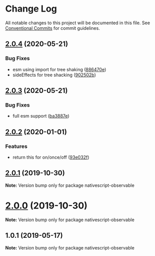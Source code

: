 # Change Log

All notable changes to this project will be documented in this file.
See [Conventional Commits](https://conventionalcommits.org) for commit guidelines.

## [2.0.4](https://github.com/Akylas/nativescript-observable/compare/v2.0.3...v2.0.4) (2020-05-21)


### Bug Fixes

* esm using import for tree shaking ([886470e](https://github.com/Akylas/nativescript-observable/commit/886470e0888df68757d43833023cd4987fcd4af6))
* sideEffects for tree shacking ([902502b](https://github.com/Akylas/nativescript-observable/commit/902502ba606d3d0bd53314c312e9f376ed63664b))





## [2.0.3](https://github.com/Akylas/nativescript-observable/compare/v2.0.2...v2.0.3) (2020-05-21)


### Bug Fixes

* full esm support ([ba3887e](https://github.com/Akylas/nativescript-observable/commit/ba3887edf19bbe1b9b8e9e8f3bb5c65c57a6e746))





## [2.0.2](https://github.com/Akylas/nativescript-observable/compare/v2.0.1...v2.0.2) (2020-01-01)


### Features

* return this for on/once/off ([93e032f](https://github.com/Akylas/nativescript-observable/commit/93e032f194c4b93e6a547e2df47191b6783f3bb7))





## [2.0.1](https://github.com/Akylas/nativescript-observable/compare/v2.0.0...v2.0.1) (2019-10-30)

**Note:** Version bump only for package nativescript-observable





# [2.0.0](https://github.com/Akylas/nativescript-observable/compare/v1.0.1...v2.0.0) (2019-10-30)

**Note:** Version bump only for package nativescript-observable





## 1.0.1 (2019-05-17)

**Note:** Version bump only for package nativescript-observable
